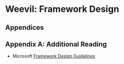﻿# Weevil: Framework Design

## Appendices

## Appendix A: Additional Reading

- Microsoft [Framework Design Guidelines][DesignGuidelines]

[DesignGuidelines]: https://docs.microsoft.com/en-us/dotnet/standard/design-guidelines/